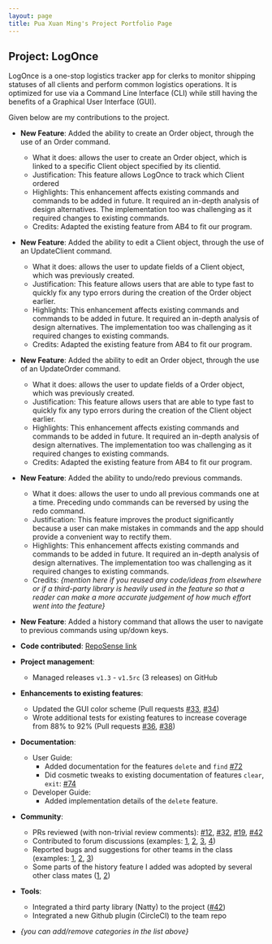 ```yaml
---
layout: page
title: Pua Xuan Ming's Project Portfolio Page
---
```


## Project: LogOnce

LogOnce is a one-stop logistics tracker app for clerks to monitor shipping statuses of all clients and perform common 
logistics operations. It is optimized for use via a Command Line Interface (CLI) while still having the benefits of a 
Graphical User Interface (GUI).

Given below are my contributions to the project.

* **New Feature**: Added the ability to create an Order object, through the use of an Order command.
  * What it does: allows the user to create an Order object, which is linked to a specific Client object specified by its clientid.
  * Justification: This feature allows LogOnce to track which Client ordered 
  * Highlights: This enhancement affects existing commands and commands to be added in future. It required an in-depth analysis of design alternatives. The implementation too was challenging as it required changes to existing commands.
  * Credits: Adapted the existing feature from AB4 to fit our program.
  
* **New Feature**: Added the ability to edit a Client object, through the use of an UpdateClient command.
  * What it does: allows the user to update fields of a Client object, which was previously created.
  * Justification: This feature allows users that are able to type fast to quickly fix any typo errors during the creation of the Order object earlier.
  * Highlights: This enhancement affects existing commands and commands to be added in future. It required an in-depth analysis of design alternatives. The implementation too was challenging as it required changes to existing commands.
  * Credits: Adapted the existing feature from AB4 to fit our program.

* **New Feature**: Added the ability to edit an Order object, through the use of an UpdateOrder command.
  * What it does: allows the user to update fields of a Order object, which was previously created.
  * Justification: This feature allows users that are able to type fast to quickly fix any typo errors during the creation of the Client object earlier.
  * Highlights: This enhancement affects existing commands and commands to be added in future. It required an in-depth analysis of design alternatives. The implementation too was challenging as it required changes to existing commands.
  * Credits: Adapted the existing feature from AB4 to fit our program.

* **New Feature**: Added the ability to undo/redo previous commands.
  * What it does: allows the user to undo all previous commands one at a time. Preceding undo commands can be reversed by using the redo command.
  * Justification: This feature improves the product significantly because a user can make mistakes in commands and the app should provide a convenient way to rectify them.
  * Highlights: This enhancement affects existing commands and commands to be added in future. It required an in-depth analysis of design alternatives. The implementation too was challenging as it required changes to existing commands.
  * Credits: *{mention here if you reused any code/ideas from elsewhere or if a third-party library is heavily used in the feature so that a reader can make a more accurate judgement of how much effort went into the feature}*

* **New Feature**: Added a history command that allows the user to navigate to previous commands using up/down keys.

* **Code contributed**: [RepoSense link]()

* **Project management**:
  * Managed releases `v1.3` - `v1.5rc` (3 releases) on GitHub

* **Enhancements to existing features**:
  * Updated the GUI color scheme (Pull requests [\#33](), [\#34]())
  * Wrote additional tests for existing features to increase coverage from 88% to 92% (Pull requests [\#36](), [\#38]())

* **Documentation**:
  * User Guide:
    * Added documentation for the features `delete` and `find` [\#72]()
    * Did cosmetic tweaks to existing documentation of features `clear`, `exit`: [\#74]()
  * Developer Guide:
    * Added implementation details of the `delete` feature.

* **Community**:
  * PRs reviewed (with non-trivial review comments): [\#12](), [\#32](), [\#19](), [\#42]()
  * Contributed to forum discussions (examples: [1](), [2](), [3](), [4]())
  * Reported bugs and suggestions for other teams in the class (examples: [1](), [2](), [3]())
  * Some parts of the history feature I added was adopted by several other class mates ([1](), [2]())

* **Tools**:
  * Integrated a third party library (Natty) to the project ([\#42]())
  * Integrated a new Github plugin (CircleCI) to the team repo

* _{you can add/remove categories in the list above}_
